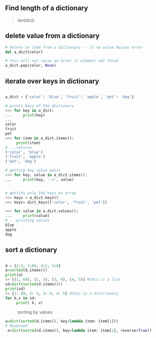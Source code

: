 


## Find length of a dictionary
>  len(dict)
  ## delete value from a dictionary

```python
# delete an item from a dictionary -- if no value Raises error
del a_dict[color]

# this will not raise an error if element not found 
a_dict.pop(color, None)

```

## iterate over keys in dictionary
  
```python

a_dict = {'color': 'blue', 'fruit': 'apple', 'pet': 'dog'}

# prints keys of the dictionary
>>> for key in a_dict:
...     print(key)
...
color
fruit
pet
>>> for item in a_dict.items():
     print(item)
# ...returns 
('color', 'blue')
('fruit', 'apple')
('pet', 'dog')

# getting key value pairs
>>> for key, value in a_dict.items():
...     print(key, '->', value)


# gettins only the keys as array
>>> keys = a_dict.keys()
>>> keys= dict_keys(['color', 'fruit', 'pet'])

>>> for value in a_dict.values():
...     print(value)
# ...printing values
blue
apple
dog
```




## sort a dictionary
```python

d = {2:3, 1:89, 4:5, 3:0}
a=sorted(d.items())
print(a)
>> [(1, 89), (2, 3), (3, 0), (4, 5)] #this is a list
sd=dict(sorted(d.items()))
print(sd)
>> {1: 89, 2: 3, 3: 0, 4: 5} #this is a dictrionary
for k,v in sd:
     print( k, v)
```
> sorting by values
```python
a=dict(sorted(d.items(), key=lambda item: item[1]))
# Reversed
 a=dict(sorted(d.items(), key=lambda item: item[1], reverse=True))
```
 